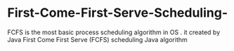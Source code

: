 # First-Come-First-Serve-Scheduling-
FCFS is the most basic process scheduling algorithm in OS . it created by Java 
First Come First Serve (FCFS) scheduling Java algorithm
